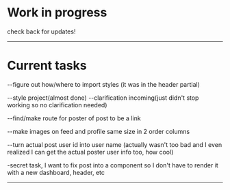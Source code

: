 # Work in progress

check back for updates!

---

# Current tasks

--figure out how/where to import styles (it was in the header partial)

--style project(almost done)
  --clarification incoming(just didn't stop working so no clarification needed)

--find/make route for poster of post to be a link

--make images on feed and profile same size in 2 order columns 

--turn actual post user id into user name (actually wasn't too bad and I even realized I can get the actual poster user info too, how cool)

-secret task, I want to fix post into a component so I don't have to render it with a new dashboard, header, etc

---
